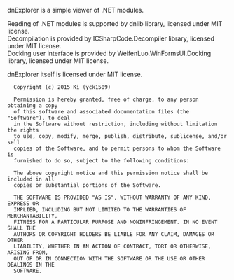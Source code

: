dnExplorer is a simple viewer of .NET modules.

Reading of .NET modules is supported by dnlib library, licensed under MIT license.  
Decompilation is provided by ICSharpCode.Decompiler library, licensed under MIT license.  
Docking user interface is provided by WeifenLuo.WinFormsUI.Docking library, licensed under MIT license.  

dnExplorer itself is licensed under MIT license.
```
  Copyright (c) 2015 Ki (yck1509)
  
  Permission is hereby granted, free of charge, to any person obtaining a copy
  of this software and associated documentation files (the "Software"), to deal
  in the Software without restriction, including without limitation the rights
  to use, copy, modify, merge, publish, distribute, sublicense, and/or sell
  copies of the Software, and to permit persons to whom the Software is
  furnished to do so, subject to the following conditions:
  
  The above copyright notice and this permission notice shall be included in all
  copies or substantial portions of the Software.
  
  THE SOFTWARE IS PROVIDED "AS IS", WITHOUT WARRANTY OF ANY KIND, EXPRESS OR
  IMPLIED, INCLUDING BUT NOT LIMITED TO THE WARRANTIES OF MERCHANTABILITY,
  FITNESS FOR A PARTICULAR PURPOSE AND NONINFRINGEMENT. IN NO EVENT SHALL THE
  AUTHORS OR COPYRIGHT HOLDERS BE LIABLE FOR ANY CLAIM, DAMAGES OR OTHER
  LIABILITY, WHETHER IN AN ACTION OF CONTRACT, TORT OR OTHERWISE, ARISING FROM,
  OUT OF OR IN CONNECTION WITH THE SOFTWARE OR THE USE OR OTHER DEALINGS IN THE
  SOFTWARE.
```